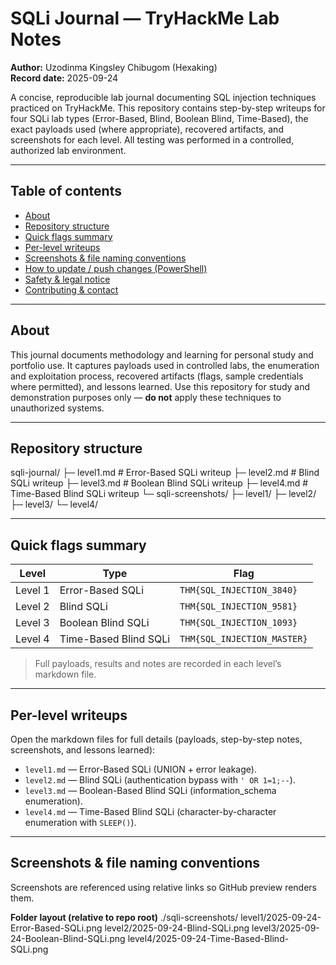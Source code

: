 # SQLi Journal — TryHackMe Lab Notes

**Author:** Uzodinma Kingsley Chibugom (Hexaking)  
**Record date:** 2025-09-24

A concise, reproducible lab journal documenting SQL injection techniques practiced on TryHackMe. This repository contains step-by-step writeups for four SQLi lab types (Error-Based, Blind, Boolean Blind, Time-Based), the exact payloads used (where appropriate), recovered artifacts, and screenshots for each level. All testing was performed in a controlled, authorized lab environment.

---

## Table of contents
- [About](#about)  
- [Repository structure](#repository-structure)  
- [Quick flags summary](#quick-flags-summary)  
- [Per-level writeups](#per-level-writeups)  
- [Screenshots & file naming conventions](#screenshots--file-naming-conventions)  
- [How to update / push changes (PowerShell)](#how-to-update--push-changes-powershell)  
- [Safety & legal notice](#safety--legal-notice)  
- [Contributing & contact](#contributing--contact)

---

## About
This journal documents methodology and learning for personal study and portfolio use. It captures payloads used in controlled labs, the enumeration and exploitation process, recovered artifacts (flags, sample credentials where permitted), and lessons learned. Use this repository for study and demonstration purposes only — **do not** apply these techniques to unauthorized systems.

---

## Repository structure
sqli-journal/
├─ level1.md # Error-Based SQLi writeup
├─ level2.md # Blind SQLi writeup
├─ level3.md # Boolean Blind SQLi writeup
├─ level4.md # Time-Based Blind SQLi writeup
└─ sqli-screenshots/
├─ level1/
├─ level2/
├─ level3/
└─ level4/


---

## Quick flags summary
| Level | Type | Flag |
|-------|------|------|
| Level 1 | Error-Based SQLi | `THM{SQL_INJECTION_3840}` |
| Level 2 | Blind SQLi       | `THM{SQL_INJECTION_9581}` |
| Level 3 | Boolean Blind SQLi | `THM{SQL_INJECTION_1093}` |
| Level 4 | Time-Based Blind SQLi | `THM{SQL_INJECTION_MASTER}` |

> Full payloads, results and notes are recorded in each level’s markdown file.

---

## Per-level writeups
Open the markdown files for full details (payloads, step-by-step notes, screenshots, and lessons learned):

- `level1.md` — Error-Based SQLi (UNION + error leakage).  
- `level2.md` — Blind SQLi (authentication bypass with `' OR 1=1;--`).  
- `level3.md` — Boolean-Based Blind SQLi (information_schema enumeration).  
- `level4.md` — Time-Based Blind SQLi (character-by-character enumeration with `SLEEP()`).

---

## Screenshots & file naming conventions
Screenshots are referenced using relative links so GitHub preview renders them.

**Folder layout (relative to repo root)**
./sqli-screenshots/
level1/2025-09-24-Error-Based-SQLi.png
level2/2025-09-24-Blind-SQLi.png
level3/2025-09-24-Boolean-Blind-SQLi.png
level4/2025-09-24-Time-Based-Blind-SQLi.png